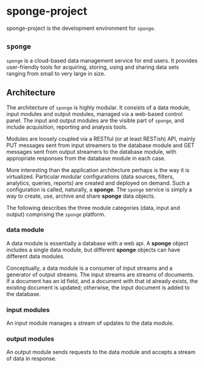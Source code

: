 sponge-project
==============

sponge-project is the development environment for `sponge`.

`sponge`
--------

`sponge` is a cloud-based data management service for end users. It provides user-friendly tools for acquiring, storing, using and sharing data sets ranging from small to very large in size.

Architecture
------------

The architecture of `sponge` is highly modular.  It consists of a data module, input modules and output modules, managed via a web-based control panel.  The input and output modules are the visible part of `sponge`, and include acquisition, reporting and analysis tools.

Modules are loosely coupled via a RESTful (or at least RESTish) API, mainly PUT messages sent from input streamers to the database module and GET messages sent from output streamers to the database module, with appropriate responses from the database module in each case. 

More interesting than the application architecture perhaps is the way it is virtualized.  Particular modular configurations (data sources, filters, analytics, queries, reports) are created and deployed on demand.  Such a configuration is called, naturally, a **sponge**.  The `sponge` service is simply a way to create, use, archive and share **sponge** data objects.

The following describes the three module categories (data, input and output) comprising the `sponge` platform.

### data module

A data module is essentially a database with a web api.  A **sponge** object includes a single data module, but different **sponge** objects can have different data modules.

Conceptually, a data module is a consumer of input streams and a generator of output streams.  The input streams are streams of documents.  If a document has an id field, and a document with that id already exists, the existing document is updated; otherwise, the input document is added to the database.

### input modules

An input module manages a stream of updates to the data module. 

### output modules

An output module sends requests to the data module and accepts a stream of data in response.







